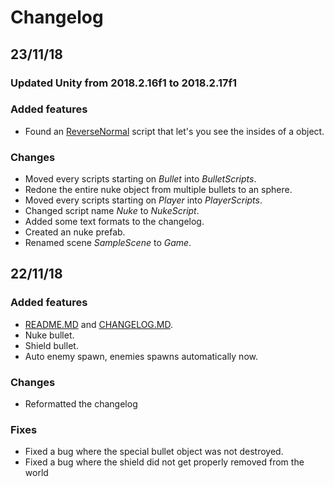 # Changelog

## 23/11/18

### Updated Unity from 2018.2.16f1 to 2018.2.17f1

### Added features
- Found an [ReverseNormal](http://wiki.unity3d.com/index.php?title=ReverseNormals) script that let's you see the insides of a object.

### Changes
- Moved every scripts starting on *Bullet* into *BulletScripts*.
- Redone the entire nuke object from multiple bullets to an sphere.
- Moved every scripts starting on *Player* into *PlayerScripts*.
- Changed script name *Nuke* to *NukeScript*.
- Added some text formats to the changelog.
- Created an nuke prefab.
- Renamed scene *SampleScene* to *Game*.

## 22/11/18

### Added features
- [README.MD](README.MD) and [CHANGELOG.MD](CHANGELOG.MD).
- Nuke bullet.
- Shield bullet.
- Auto enemy spawn, enemies spawns automatically now.

### Changes
- Reformatted the changelog

### Fixes
- Fixed a bug where the special bullet object was not destroyed.
- Fixed a bug where the shield did not get properly removed from the world

